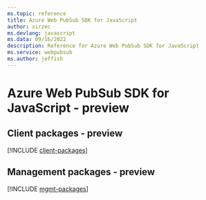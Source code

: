 ```yaml
---
ms.topic: reference
title: Azure Web PubSub SDK for JavaScript
author: xirzec
ms.devlang: javascript
ms.data: 09/16/2022
description: Reference for Azure Web PubSub SDK for JavaScript
ms.service: webpubsub
ms.author: jeffish
---
```

# Azure Web PubSub SDK for JavaScript - preview

## Client packages - preview
[!INCLUDE [client-packages](web-pubsub-client-index.md)]
## Management packages - preview
[!INCLUDE [mgmt-packages](web-pubsub-mgmt-index.md)]